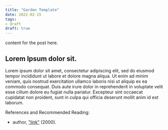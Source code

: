 ```yaml
---
title: "Garden Template"
date: 2022-02-15
tags:
- draft
draft: true
---
```


content for the post here. 

## Lorem Ipsum dolor sit. 

Lorem ipsum dolor sit amet, consectetur adipiscing elit, sed do eiusmod tempor incididunt ut labore et dolore magna aliqua. Ut enim ad minim veniam, quis nostrud exercitation ullamco laboris nisi ut aliquip ex ea commodo consequat. Duis aute irure dolor in reprehenderit in voluptate velit esse cillum dolore eu fugiat nulla pariatur. Excepteur sint occaecat cupidatat non proident, sunt in culpa qui officia deserunt mollit anim id est laborum.

References and Recommended Reading: 
* author, ["link"](https://gofenris.com) (2000). 
